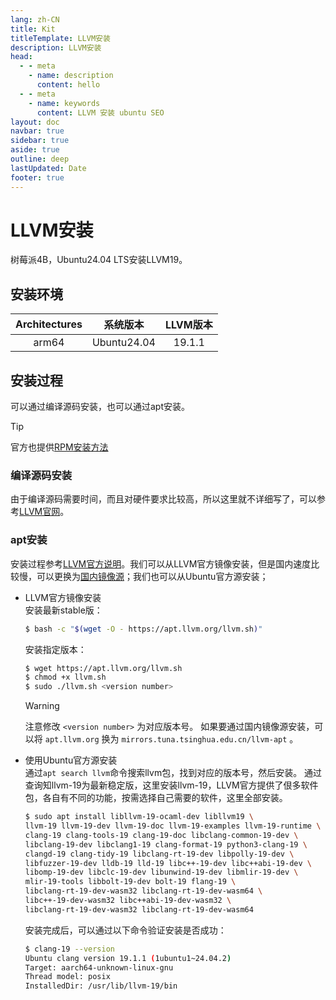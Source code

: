 ```yaml
---
lang: zh-CN
title: Kit
titleTemplate: LLVM安装
description: LLVM安装
head:
  - - meta
    - name: description
      content: hello
  - - meta
    - name: keywords
      content: LLVM 安装 ubuntu SEO
layout: doc
navbar: true
sidebar: true
aside: true
outline: deep
lastUpdated: Date
footer: true
---
```

# LLVM安装

树莓派4B，Ubuntu24.04 LTS安装LLVM19。

## 安装环境

|Architectures|系统版本|LLVM版本|
|:---:|:---:|:---:|
|arm64|Ubuntu24.04|19.1.1|

## 安装过程

可以通过编译源码安装，也可以通过apt安装。

> [!TIP]
> 官方也提供[RPM安装方法](https://copr.fedorainfracloud.org/coprs/g/fedora-llvm-team/llvm-snapshots/)

### 编译源码安装

由于编译源码需要时间，而且对硬件要求比较高，所以这里就不详细写了，可以参考[LLVM官网](https://llvm.org/docs/GettingStarted.html#getting-the-source-code-and-building-llvm)。

### apt安装

安装过程参考[LLVM官方说明](https://apt.llvm.org/)。我们可以从LLVM官方镜像安装，但是国内速度比较慢，可以更换为[国内镜像源](https://mirrors.tuna.tsinghua.edu.cn/llvm-apt/)；我们也可以从Ubuntu官方源安装；

- LLVM官方镜像安装<br>
  安装最新stable版：
  ```sh
  $ bash -c "$(wget -O - https://apt.llvm.org/llvm.sh)"
  ```

  安装指定版本：
  ```sh
  $ wget https://apt.llvm.org/llvm.sh
  $ chmod +x llvm.sh
  $ sudo ./llvm.sh <version number>
  ```
  > [!WARNING]
  > 注意修改 `<version number>` 为对应版本号。
  > 如果要通过国内镜像源安装，可以将 `apt.llvm.org` 换为 `mirrors.tuna.tsinghua.edu.cn/llvm-apt` 。

- 使用Ubuntu官方源安装<br>
  通过`apt search llvm`命令搜索llvm包，找到对应的版本号，然后安装。
  通过查询知llvm-19为最新稳定版，这里安装llvm-19，LLVM官方提供了佷多软件包，各自有不同的功能，按需选择自己需要的软件，这里全部安装。
  ```sh
  $ sudo apt install libllvm-19-ocaml-dev libllvm19 \
  llvm-19 llvm-19-dev llvm-19-doc llvm-19-examples llvm-19-runtime \
  clang-19 clang-tools-19 clang-19-doc libclang-common-19-dev \
  libclang-19-dev libclang1-19 clang-format-19 python3-clang-19 \
  clangd-19 clang-tidy-19 libclang-rt-19-dev libpolly-19-dev \
  libfuzzer-19-dev lldb-19 lld-19 libc++-19-dev libc++abi-19-dev \
  libomp-19-dev libclc-19-dev libunwind-19-dev libmlir-19-dev \
  mlir-19-tools libbolt-19-dev bolt-19 flang-19 \
  libclang-rt-19-dev-wasm32 libclang-rt-19-dev-wasm64 \
  libc++-19-dev-wasm32 libc++abi-19-dev-wasm32 \
  libclang-rt-19-dev-wasm32 libclang-rt-19-dev-wasm64
  ```
  
  安装完成后，可以通过以下命令验证安装是否成功：
  ```sh
  $ clang-19 --version
  Ubuntu clang version 19.1.1 (1ubuntu1~24.04.2)
  Target: aarch64-unknown-linux-gnu
  Thread model: posix
  InstalledDir: /usr/lib/llvm-19/bin
  ```

